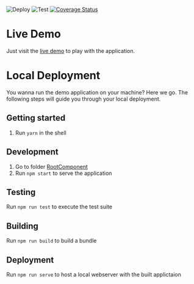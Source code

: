 ![Deploy](https://github.com/flovogt/ui5con20-ui5-routing/workflows/Deploy/badge.svg?branch=master)
![Test](https://github.com/flovogt/ui5con20-ui5-routing/workflows/Test/badge.svg?branch=master)
[![Coverage Status](https://coveralls.io/repos/github/flovogt/ui5con20-ui5-routing/badge.svg?branch=master)](https://coveralls.io/github/flovogt/ui5con20-ui5-routing?branch=master)

# Live Demo
Just visit the [live demo](https://flovogt.github.io/ui5con20-ui5-routing/test/mockServer.html) to play with the application.

# Local Deployment
You wanna run the demo application on your machine? Here we go. The following steps will guide you through your local deployment.

## Getting started 
1. Run `yarn` in the shell

## Development
1. Go to folder [RootComponent](RootComponent)
2. Run `npm start` to serve the application

## Testing
Run `npm run test` to execute the test suite

## Building
Run `npm run build` to build a bundle

## Deployment
Run `npm run serve` to host a local webserver with the built applictaion
